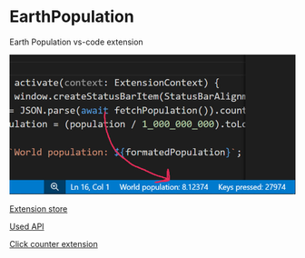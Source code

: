 # EarthPopulation
Earth Population vs-code extension

<img src="/ReadmeContent/screenshoot.jpg" width="600"/>

[Extension store](https://marketplace.visualstudio.com/items?itemName=NGS.EarthPopulation)

[Used API](https://rapidapi.com/evikza/api/get-population/playground/apiendpoint_30bc0e8d-9be3-4aaa-aa65-ef59a219eacc)

[Click counter extension](https://github.com/xXdatelXx/turboo)
